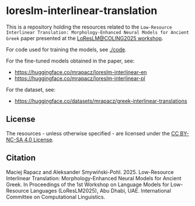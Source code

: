 # loreslm-interlinear-translation

This is a repository holding the resources related to the `Low-Resource Interlinear Translation: Morphology-Enhanced Neural Models for Ancient Greek` paper presented at the [LoResLM@COLING2025 workshop](https://loreslm.github.io/).

For code used for training the models, see [./code](./code).

For the fine-tuned models obtained in the paper, see:
- https://huggingface.co/mrapacz/loreslm-interlinear-en
- https://huggingface.co/mrapacz/loreslm-interlinear-pl

For the dataset, see:
- https://huggingface.co/datasets/mrapacz/greek-interlinear-translations

## License

The resources - unless otherwise specified - are licensed under the [CC BY-NC-SA 4.0 License](https://creativecommons.org/licenses/by-nc-sa/4.0/).

## Citation

Maciej Rapacz and Aleksander Smywiński-Pohl. 2025. Low-Resource Interlinear Translation: Morphology-Enhanced Neural Models for Ancient Greek. In Proceedings of the 1st Workshop on Language Models for Low-Resource Languages (LoResLM2025), Abu Dhabi, UAE. International Committee on Computational Linguistics.
